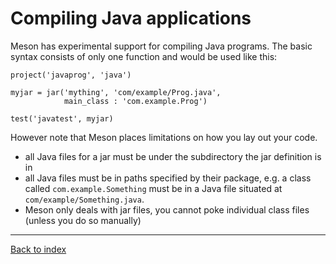 Compiling Java applications
==

Meson has experimental support for compiling Java programs. The basic syntax consists of only one function and would be used like this:

```meson
project('javaprog', 'java')

myjar = jar('mything', 'com/example/Prog.java',
            main_class : 'com.example.Prog')

test('javatest', myjar)
```

However note that Meson places limitations on how you lay out your code.

* all Java files for a jar must be under the subdirectory the jar definition is in
* all Java files must be in paths specified by their package, e.g. a class called `com.example.Something` must be in a Java file situated at `com/example/Something.java`.
* Meson only deals with jar files, you cannot poke individual class files (unless you do so manually)

---

[Back to index](Manual)
